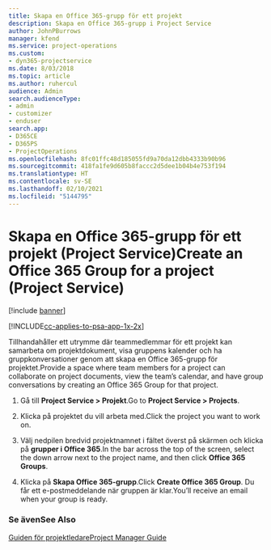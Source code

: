 ```yaml
---
title: Skapa en Office 365-grupp för ett projekt
description: Skapa en Office 365-grupp i Project Service
author: JohnPBurrows
manager: kfend
ms.service: project-operations
ms.custom:
- dyn365-projectservice
ms.date: 8/03/2018
ms.topic: article
ms.author: ruhercul
audience: Admin
search.audienceType:
- admin
- customizer
- enduser
search.app:
- D365CE
- D365PS
- ProjectOperations
ms.openlocfilehash: 8fc01ffc48d185055fd9a70da12dbb4333b90b96
ms.sourcegitcommit: 418fa1fe9d605b8faccc2d5dee1b04b4e753f194
ms.translationtype: HT
ms.contentlocale: sv-SE
ms.lasthandoff: 02/10/2021
ms.locfileid: "5144795"
---
```

# <a name="create-an-office-365-group-for-a-project-project-service"></a><span data-ttu-id="bbdb0-103">Skapa en Office 365-grupp för ett projekt (Project Service)</span><span class="sxs-lookup"><span data-stu-id="bbdb0-103">Create an Office 365 Group for a project (Project Service)</span></span>

[!include [banner](../includes/psa-now-project-operations.md)]

[!INCLUDE[cc-applies-to-psa-app-1x-2x](../includes/cc-applies-to-psa-app-1x-2x.md)]

<span data-ttu-id="bbdb0-104">Tillhandahåller ett utrymme där teammedlemmar för ett projekt kan samarbeta om projektdokument, visa gruppens kalender och ha gruppkonversationer genom att skapa en Office 365-grupp för projektet.</span><span class="sxs-lookup"><span data-stu-id="bbdb0-104">Provide a space where team members for a project can collaborate on project documents, view the team’s calendar, and have group conversations by creating an Office 365 Group for that project.</span></span>  
  
1.  <span data-ttu-id="bbdb0-105">Gå till **Project Service > Projekt**.</span><span class="sxs-lookup"><span data-stu-id="bbdb0-105">Go to **Project Service > Projects**.</span></span>  
  
2.  <span data-ttu-id="bbdb0-106">Klicka på projektet du vill arbeta med.</span><span class="sxs-lookup"><span data-stu-id="bbdb0-106">Click the project you want to work on.</span></span>  
  
3.  <span data-ttu-id="bbdb0-107">Välj nedpilen bredvid projektnamnet i fältet överst på skärmen och klicka på **grupper i Office 365**.</span><span class="sxs-lookup"><span data-stu-id="bbdb0-107">In the bar across the top of the screen, select the down arrow next to the project name, and then click **Office 365 Groups**.</span></span>  
  
4.  <span data-ttu-id="bbdb0-108">Klicka på **Skapa Office 365-grupp**.</span><span class="sxs-lookup"><span data-stu-id="bbdb0-108">Click **Create Office 365 Group**.</span></span> <span data-ttu-id="bbdb0-109">Du får ett e-postmeddelande när gruppen är klar.</span><span class="sxs-lookup"><span data-stu-id="bbdb0-109">You’ll receive an email when your group is ready.</span></span>  
  
### <a name="see-also"></a><span data-ttu-id="bbdb0-110">Se även</span><span class="sxs-lookup"><span data-stu-id="bbdb0-110">See Also</span></span>  
 [<span data-ttu-id="bbdb0-111">Guiden för projektledare</span><span class="sxs-lookup"><span data-stu-id="bbdb0-111">Project Manager Guide</span></span>](../psa/project-manager-guide.md)
